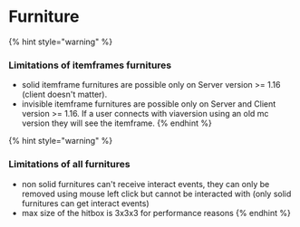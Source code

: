 # Furniture

{% hint style="warning" %}
### Limitations of itemframes furnitures

* solid itemframe furnitures are possible only on Server version &gt;= 1.16 \(client doesn't matter\).
* invisible itemframe furnitures are possible only on Server and Client version &gt;= 1.16.  If a user connects with viaversion using an old mc version they will see the itemframe.
{% endhint %}

{% hint style="warning" %}
### Limitations of all furnitures

* non solid furnitures can't receive interact events, they can only be removed using mouse left click but cannot be interacted with \(only solid furnitures can get interact events\)
* max size of the hitbox is 3x3x3 for performance reasons
{% endhint %}



